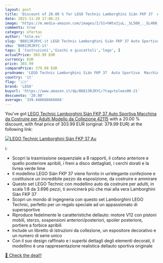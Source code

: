 ```yaml
---
layout: post
title: 'Discount of 20.00 % for LEGO Technic Lamborghini Sián FKP 37  Au'
date: 2021-11-20 17:06:23
image: 'https://m.media-amazon.com/images/I/51+hWtn2juL._SL500_._SL400_.jpg'
comments: true
category: ofertas
author: 'tole.es'
slug: 'B0813RJRYC-it LEGO Technic Lamborghini Sián FKP 37 Auto Sportiva...'
sku: 'B0813RJRYC-it'
tags: [ 'Costruzioni','Giochi e giocattoli','lego', ]
actualPrice: 303.99 EUR
currency: EUR
price: 303.99
comparePrice: 379.99 EUR
prodname: 'LEGO Technic Lamborghini Sián FKP 37  Auto Sportiva  Macchina da Costruire per Adulti  Modello da Collezione  42115'
country: 'it'
flag: '🇮🇹'
brand: 'LEGO'
buyurl: 'https://www.amazon.it/dp/B0813RJRYC/?tag=tolees00-21'
descuento: '20.00'
average: '339.448666666666'
---
```


You've got [LEGO Technic Lamborghini Sián FKP 37  Auto Sportiva  Macchina da Costruire per Adulti  Modello da Collezione  42115](https://www.amazon.it/dp/B0813RJRYC/?tag=tolees00-21) with a  20.00 % discount, with final price of 303.99 EUR (original: 379.99 EUR) at the following link:

[![LEGO Technic Lamborghini Sián FKP 37  Au](https://m.media-amazon.com/images/I/51+hWtn2juL._SL500_._SL400_.jpg)](https://www.amazon.it/dp/B0813RJRYC/?tag=tolees00-21)

ℹ️:

- Scopri la trasmissione sequenziale a 8 rapporti, il cofano anteriore e quello posteriore apribili, i freni a disco dettagliati, i cerchi dorati e la livrea verde lime
- Il modellino LEGO Sián FKP 37 viene fornito in un’elegante confezione e costituisce un incredibile pezzo da esposizione, da costruire e ammirare
- Questo set LEGO Technic con modellino auto da costruire per adulti, in scala 1:8 da 3.696 pezzi, ti avvicinerà più che mai alla vera Lamborghini Sián FKP 37
- Scopri un mondo di ingegneria con questo set Lamborghini LEGO Technic, perfetto per un regalo speciale ad un appassionato di supersportive
- Riproduce fedelmente le caratteristiche dellauto: motore V12 con pistoni mobili, sterzo, sospensioni anteriori/posteriori, spoiler posteriore, portiere a forbice apribili
- Include un libretto di istruzioni da collezione, un espositore decorativo e un numero di serie unico
- Con il suo design raffinato e i superbi dettagli degli elementi decorati, il modellino è una rappresentazione realistica dellauto sportiva originale

[🛒 Check the deal!!](https://www.amazon.it/dp/B0813RJRYC/?tag=tolees00-21)
